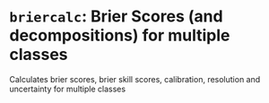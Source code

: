 # `briercalc`: Brier Scores (and decompositions) for multiple classes
Calculates brier scores, brier skill scores, calibration, resolution and uncertainty for multiple classes
